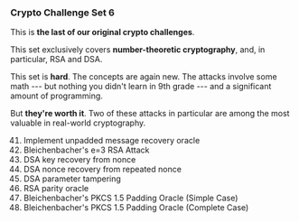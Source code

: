 ### Crypto Challenge Set 6

This is **the last of our original crypto challenges**.

This set exclusively covers **number-theoretic cryptography**, and, in particular, RSA and DSA.

This set is **hard**. The concepts are again new. The attacks involve some math --- but nothing you didn't learn in 9th grade --- and a significant amount of programming.

But **they're worth it**. Two of these attacks in particular are among the most valuable in real-world cryptography.

41. Implement unpadded message recovery oracle
42. Bleichenbacher's e=3 RSA Attack
43. DSA key recovery from nonce
44. DSA nonce recovery from repeated nonce
45. DSA parameter tampering
46. RSA parity oracle
47. Bleichenbacher's PKCS 1.5 Padding Oracle (Simple Case)
48. Bleichenbacher's PKCS 1.5 Padding Oracle (Complete Case)
